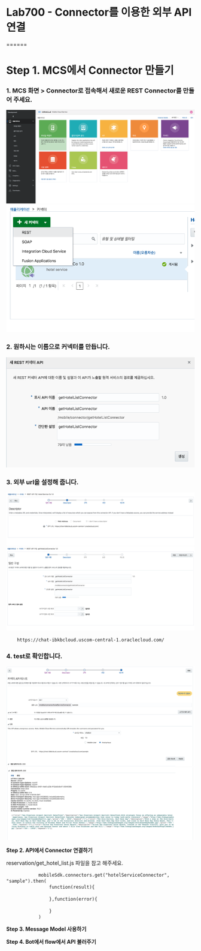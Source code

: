 # Lab700 - Connector를 이용한 외부 API 연결 
======


**Step 1. MCS에서 Connector 만들기**
=======
### 1. MCS 화면 > Connector로 접속해서 새로운 REST Connector를 만들어 주세요.

![Screen Shot 2018-04-24 at 1.55.17 A](media/15245025401386/Screen%20Shot%202018-04-24%20at%201.55.17%20AM.png)
![Screen Shot 2018-04-24 at 1.55.31 A](media/15245025401386/Screen%20Shot%202018-04-24%20at%201.55.31%20AM.png)

### 2. 원하시는 이름으로 커넥터를 만듭니다.
![Screen Shot 2018-04-24 at 1.57.27 A](media/15245025401386/Screen%20Shot%202018-04-24%20at%201.57.27%20AM.png)


### 3. 외부 url을 설정해 줍니다.

![Screen Shot 2018-04-24 at 1.58.44 A](media/15245025401386/Screen%20Shot%202018-04-24%20at%201.58.44%20AM.png)![Screen Shot 2018-04-24 at 1.58.24 A](media/15245025401386/Screen%20Shot%202018-04-24%20at%201.58.24%20AM.png)

        https://chat-ibkbcloud.uscom-central-1.oraclecloud.com/
        
        
### 4. test로 확인합니다. 

![Screen Shot 2018-04-24 at 2.00.31 A](media/15245025401386/Screen%20Shot%202018-04-24%20at%202.00.31%20AM.png)
![Screen Shot 2018-04-24 at 2.00.37 A](media/15245025401386/Screen%20Shot%202018-04-24%20at%202.00.37%20AM.png)

**Step 2. API에서 Connector 연결하기**

reservation/get_hotel_list.js 파일을 참고 해주세요.

                mobileSdk.connectors.get("hotelServiceConnector", "sample").then(
                    function(result){
                    
                    },function(error){
                    
                    }
                )
                    
    
**Step 3. Message Model 사용하기**

**Step 4. Bot에서 flow에서 API 불러주기**



